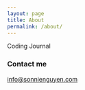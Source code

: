 ```yaml
---
layout: page
title: About
permalink: /about/
---
```


Coding Journal

### Contact me

[info@sonnienguyen.com](mailto:info@sonnienguyen.com)